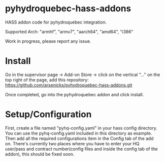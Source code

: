# pyhydroquebec-hass-addons

HASS addon code for pyhydroquebec integration.

Supported Arch: "armhf", "armv7", "aarch64", "amd64", "i386"

Work in progress, please report any issue.

# Install

Go in the supervisor page -> Add-on Store -> click on the vertical "..." on the top right of the page, add this repository: https://github.com/arsenicks/pyhydroquebec-hass-addons.git

Once completed, go into the pyhydroquebec addon and click install.

# Setup/Configuration

First, create a file named "pyhq-config.yaml" in your hass config directory. You can use the pyhq-config.yaml included in this directory as example.
Then add all the required configurations item in the Config tab of the add on. There's currently two places where you have to enter your HQ user/pass and contract number(config files and inside the config tab of the addon), this should be fixed soon.
